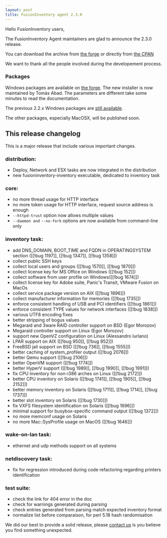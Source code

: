 ```yaml
---
layout: post
title: FusionInventory agent 2.3.0
---
```


Hello FusionInventory users,

The FusionInventory Agent maintainers are glad to announce the 2.3.0 release.

You can download the archive from [the forge](http://forge.fusioninventory.org/attachments/download/1016/FusionInventory-Agent-2.3.0.tar.gz)
or directly from [the CPAN](https://metacpan.org/release/FusionInventory-Agent)

We want to thank all the people involved during the developement process.

### Packages

Windows packages are available on [the forge](http://forge.fusioninventory.org/projects/fusioninventory-agent-windows-installer/files).
The new installer is now maintained by Tomás Abad. The parameters are different take some
minutes to read the documentation.

The previous 2.2.x Windows packages are [still available](http://prebuilt.fusioninventory.org/stable/windows-i386/).

The other packages, especially MacOSX, will be published soon.

## This release changelog

This is a major release that include various important changes.

### distribution:

* Deploy, Network and ESX tasks are now integrated in the distribution
* new fusioninventory-inventory executable, dedicated to inventory task

### core:

* no more thread usage for HTTP interface
* no more token usage for HTTP interface, request source address is enough
* `--httpd-trust` option now allows multiple values
* `--daemon and` `--no-fork` options are now available from command-line only 

### inventory task:

* add DNS_DOMAIN, BOOT_TIME and FQDN in OPERATINGSYSTEM section ([[!bug 1197]], [[!bug 1347]], [[!bug 1358]])
* collect public SSH keys
* collect local users and groups ([[!bug 1570]], [[!bug 1870]])
* collect license key for MS Office on Windows ([[!bug 152]])
* collect software from user profile on Windows([[!bug 1674]])
* collect license key for Adobe suite, Panic's Transit, VMware Fusion on MacOs
* collect service package version on AIX ([[!bug 1896]])
* collect manufacturer information for memories ([[!bug 1735]])
* enforce consistent handling of USB and PCI identifiers ([[!bug 1861]])
* enforce consistent TYPE values for network interfaces ([[!bug 1838]])
* various UTF8 encoding fixes
* better stripping of bogus values
* Megaraid and 3ware RAID controller support on BSD (Egor Morozov)
* Megaraid controller support on Linux (Egor Morozov)
* support new OpenVZ configuration on Linux (Alessandro Iurlano)
* LPAR support on AIX ([[!bug 950]], [[!bug 952]])
* FreeBSD jail support on BSD ([[!bug 736]], [[!bug 1555]])
* better caching of system_profiler output ([[!bug 2076]])
* better Qemu support ([[!bug 2106]])
* better OpenVM support ([[!bug 1774]])
* better HyperV support ([[!bug 1989]], [[!bug 1990]], [[!bug 1991]])
* fix CPU inventory for non-i386 arches on Linux ([[!bug 2172]])
* better CPU inventory on Solaris ([[!bug 1741]], [[!bug 1905]], [[!bug 2152]])
* better memory inventory on Solaris ([[!bug 1711]], [[!bug 1714]], [[!bug 1737]])
* better slot inventory on Solaris ([[!bug 1730]])
* fix VXFS filesystem identification on Solaris ([[!bug 1696]])
* minimal support for busybox-specific command output ([[!bug 1372]])
* no more memconf usage on Solaris
* no more Mac::SysProfile usage on MacOS ([[!bug 1646]])

### wake-on-lan task:

* ethernet and udp methods support on all systems

### netdiscovery task:

* fix for regression introduced during code refactoring regarding printers
  identification

### test suite:

* check the link for 404 error in the doc
* check for warnings generated during parsing
* check entries generated from parsing match expected inventory format
* normalize list before comparaison, for perl 5.18 hash randomisation

We did our best to provide a solid release, please [contact us](/resources/resources.html) is you believe you find something unexpected.
